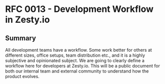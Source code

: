 # RFC 0013 - Development Workflow in Zesty.io

## Summary

All development teams have a workflow. Some work better for others at different sizes, office setups, team distribution etc., and it is a highly subjective and opinionated subject. We are going to clearly define a workflow here for developers at Zesty.io. This will be a public document for both our internal team and external community to understand how the product evolves.
